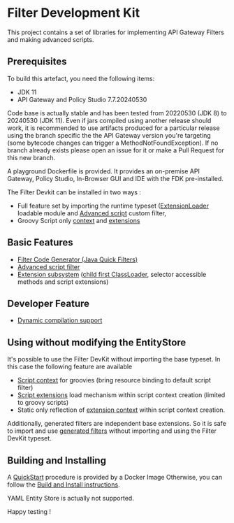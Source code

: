 # Filter Development Kit

This project contains a set of libraries for implementing API Gateway Filters and making advanced scripts.

## Prerequisites

To build this artefact, you need the following items:
 - JDK 11
 - API Gateway and Policy Studio 7.7.20240530
 
Code base is actually stable and has been tested from 20220530 (JDK 8) to 20240530 (JDK 11). Even if jars compiled using another release should work, it is recommended to use artifacts produced for a particular release using the branch specific the the API Gateway version you're targeting (some bytecode changes can trigger a MethodNotFoundException). If no branch already exists please open an issue for it or make a Pull Request for this new branch.

A playground Dockerfile is provided. It provides an on-premise API Gateway, Policy Studio, In-Browser GUI and IDE with the FDK pre-installed.

The Filter Devkit can be installed in two ways :
 - Full feature set by importing the runtime typeset ([ExtensionLoader](filter-devkit-runtime/src/main/java/com/vordel/circuit/filter/devkit/context/ExtensionLoader.java) loadable module and [Advanced script](docs/AdvancedScriptFilter.md) custom filter,
 - Groovy Script only [context](docs/ScriptContext.md) and [extensions](docs/ScriptExtensions.md)

## Basic Features

 - [Filter Code Generator (Java Quick Filters)](docs/QuickJavaFilter.md)
 - [Advanced script filter](docs/AdvancedScriptFilter.md)
 - [Extension subsystem](docs/Extensions.md) ([child first ClassLoader](docs/ChildFirstClassLoader.md), selector accessible methods and script extensions)

## Developer Feature

 - [Dynamic compilation support](filter-devkit-dynamic/README.md)

## Using without modifying the EntityStore

It's possible to use the Filter DevKit without importing the base typeset. In this case the following feature are available 

 - [Script context](docs/ScriptContext.md) for groovies (bring resource binding to default script filter)
 - [Script extensions](docs/ScriptExtensions.md) load mechanism within script context creation (limited to groovy scripts)
 - Static only reflection of [extension context](docs/ExtensionContext.md) within script context creation.

Additionally, generated filters are independent base extensions. So it is safe to import and use [generated filters](docs/QuickJavaFilter.md) without importing and using the Filter DevKit  typeset.

## Building and Installing

A [QuickStart](docs/QuickStart.md) procedure is provided by a Docker Image
Otherwise, you can follow the [Build and Install instructions](docs/BuildAndInstall.md).

YAML Entity Store is actually not supported.

Happy testing !